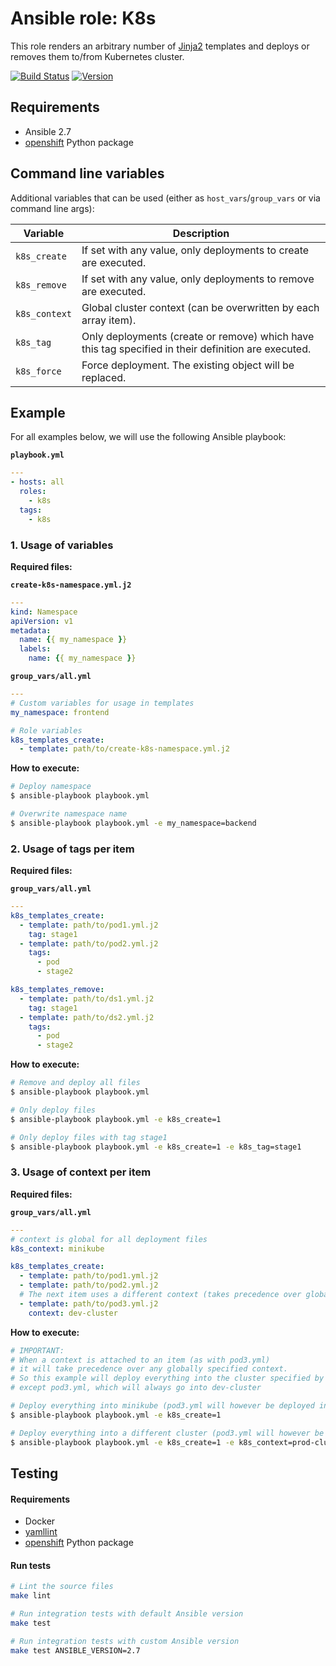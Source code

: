 # Ansible role: K8s

This role renders an arbitrary number of [Jinja2](http://jinja.pocoo.org/) templates and deploys or removes them to/from Kubernetes cluster.


[![Build Status](https://travis-ci.org/Flaconi/ansible-role-k8s.svg?branch=master)](https://travis-ci.org/Flaconi/ansible-role-k8s)
[![Version](https://img.shields.io/github/tag/Flaconi/ansible-role-k8s.svg)](https://github.com/Flaconi/ansible-role-k8s/tags)


## Requirements

* Ansible 2.7
* [openshift](https://pypi.org/project/openshift/) Python package


## Command line variables

Additional variables that can be used (either as `host_vars`/`group_vars` or via command line args):

| Variable      | Description                  |
|---------------|------------------------------|
| `k8s_create`  | If set with any value, only deployments to create are executed. |
| `k8s_remove`  | If set with any value, only deployments to remove are executed. |
| `k8s_context` | Global cluster context (can be overwritten by each array item). |
| `k8s_tag`     | Only deployments (create or remove) which have this tag specified in their definition are executed. |
| `k8s_force`   | Force deployment. The existing object will be replaced. |


## Example

For all examples below, we will use the following Ansible playbook:

**`playbook.yml`**
```yaml
---
- hosts: all
  roles:
    - k8s
  tags:
    - k8s
```


### 1. Usage of variables

**Required files:**

**`create-k8s-namespace.yml.j2`**
```yml
---
kind: Namespace
apiVersion: v1
metadata:
  name: {{ my_namespace }}
  labels:
    name: {{ my_namespace }}
```

**`group_vars/all.yml`**
```yaml
---
# Custom variables for usage in templates
my_namespace: frontend

# Role variables
k8s_templates_create:
  - template: path/to/create-k8s-namespace.yml.j2
```

**How to execute:**
```bash
# Deploy namespace
$ ansible-playbook playbook.yml

# Overwrite namespace name
$ ansible-playbook playbook.yml -e my_namespace=backend
```

### 2. Usage of tags per item

**Required files:**

**`group_vars/all.yml`**
```yaml
---
k8s_templates_create:
  - template: path/to/pod1.yml.j2
    tag: stage1
  - template: path/to/pod2.yml.j2
    tags:
      - pod
      - stage2

k8s_templates_remove:
  - template: path/to/ds1.yml.j2
    tag: stage1
  - template: path/to/ds2.yml.j2
    tags:
      - pod
      - stage2
```

**How to execute:**
```bash
# Remove and deploy all files
$ ansible-playbook playbook.yml

# Only deploy files
$ ansible-playbook playbook.yml -e k8s_create=1

# Only deploy files with tag stage1
$ ansible-playbook playbook.yml -e k8s_create=1 -e k8s_tag=stage1
```

### 3. Usage of context per item

**Required files:**

**`group_vars/all.yml`**
```yaml
---
# context is global for all deployment files
k8s_context: minikube

k8s_templates_create:
  - template: path/to/pod1.yml.j2
  - template: path/to/pod2.yml.j2
  # The next item uses a different context (takes precedence over global context)
  - template: path/to/pod3.yml.j2
    context: dev-cluster
```

**How to execute:**
```bash
# IMPORTANT:
# When a context is attached to an item (as with pod3.yml)
# it will take precedence over any globally specified context.
# So this example will deploy everything into the cluster specified by the global context,
# except pod3.yml, which will always go into dev-cluster

# Deploy everything into minikube (pod3.yml will however be deployed into dev-cluster)
$ ansible-playbook playbook.yml -e k8s_create=1

# Deploy everything into a different cluster (pod3.yml will however be deployed into dev-cluster)
$ ansible-playbook playbook.yml -e k8s_create=1 -e k8s_context=prod-cluster
```

## Testing

#### Requirements

* Docker
* [yamllint](https://github.com/adrienverge/yamllint)
* [openshift](https://pypi.org/project/openshift/) Python package


#### Run tests

```bash
# Lint the source files
make lint

# Run integration tests with default Ansible version
make test

# Run integration tests with custom Ansible version
make test ANSIBLE_VERSION=2.7
```
